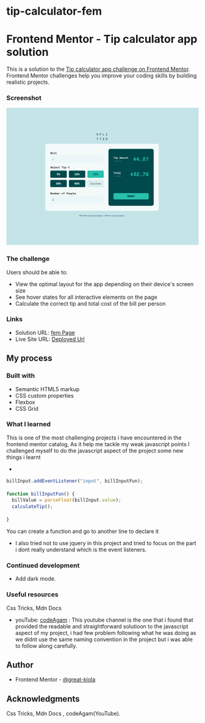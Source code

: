 # tip-calculator-fem
# Frontend Mentor - Tip calculator app solution

This is a solution to the [Tip calculator app challenge on Frontend Mentor](https://www.frontendmentor.io/challenges/tip-calculator-app-ugJNGbJUX). Frontend Mentor challenges help you improve your coding skills by building realistic projects.

### Screenshot
<img width="858" alt="image" src="./images/TipCalc.png">


### The challenge
Users should be able to:

- View the optimal layout for the app depending on their device's screen size
- See hover states for all interactive elements on the page
- Calculate the correct tip and total cost of the bill per person

### Links

- Solution URL: [fem Page](https://www.frontendmentor.io/solutions/tipcalculatorfem-2t3-XxQs2v)
- Live Site URL: [Deployed Url](https://tips-calculator-fem.netlify.app/)

## My process

### Built with

- Semantic HTML5 markup
- CSS custom properties
- Flexbox
- CSS Grid

### What I learned
This is one of the most challenging projects i have encountered in the frontend mentor catalog, As it help me tackle my weak javascript points
I challenged myself to do the javascript aspect of the project
some new things i learnt

- 
```javascript
billInput.addEventListener("input", billInputFun);

function billInputFun() {
  billValue = parseFloat(billInput.value);
  calculateTip();

}
```
You can create a function and go to another line to declare it

- I also tried not to use jquery in this project and tried to focus on the part i dont really understand
which is the event listeners.


### Continued development
- Add dark mode.


### Useful resources
Css Tricks, Mdn Docs

- youTube: [codeAgam](https://www.youtube.com/watch?v=etYv-pPfol4) : This youtube channel is the one that i found that provided the readable and straightforward solutioon to the javascript aspect of my project,
i had few problem following what he was doing as we didnt use the same naming convention in the project but i was able to follow along carefully.

## Author
- Frontend Mentor - [@great-kiola](https://www.frontendmentor.io/profile/Great-kiola)

## Acknowledgments
Css Tricks, Mdn Docs , codeAgam(YouTube).
